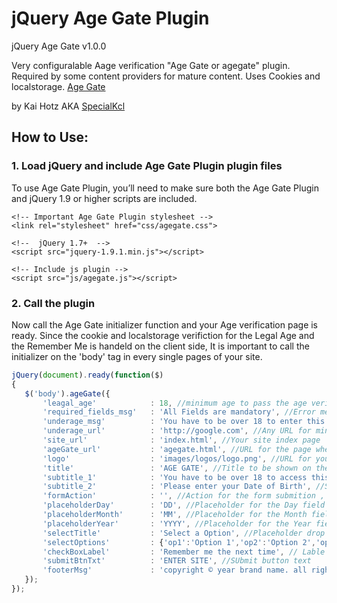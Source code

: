 # jQuery Age Gate Plugin

 jQuery Age Gate v1.0.0

Very configuralable Aage verification "Age Gate or agegate" plugin. 
Required by some content providers for mature content.
Uses Cookies and localstorage.
[Age Gate](https://github.com/SpecialKcl/jQuery-Age-Gate-Plugin)

 by Kai Hotz AKA [SpecialKcl](https://github.com/SpecialKcl) 

## How to Use:

### 1. Load jQuery and include Age Gate Plugin plugin files

To use Age Gate Plugin, you’ll need to make sure both the Age Gate Plugin and jQuery 1.9 or higher scripts are included.

```htnml
<!-- Important Age Gate Plugin stylesheet -->
<link rel="stylesheet" href="css/agegate.css">

<!--  jQuery 1.7+  -->
<script src="jquery-1.9.1.min.js"></script>
 
<!-- Include js plugin -->
<script src="js/agegate.js"></script>
```


### 2. Call the plugin

Now call the Age Gate initializer function and your Age verification page is ready.
Since the cookie and localstorage verifiction for the Legal Age and the Remember Me is handeld on the client side,
It is important to call the initializer on the 'body' tag  in every single pages of your site.

```javascript
jQuery(document).ready(function($)
{
   $('body').ageGate({
       'leagal_age'            : 18, //minimum age to pass the age verification
       'required_fields_msg'   : 'All Fields are mandatory', //Error message for all requiered fields
       'underage_msg'          : 'You have to be over 18 to enter this site', //Error message if visitor i minor the minimum age
       'underage_url'          : 'http://google.com', //Any URL for minors to be redirected
       'site_url'              : 'index.html', //Your site index page
       'ageGate_url'           : 'agegate.html', //URL for the page where the Age Gate is shown
       'logo'                  : 'images/logos/logo.png', //URL for your Logo image
       'title'                 : 'AGE GATE', //Title to be shown on the Age Gate page
       'subtitle_1'            : 'You have to be over 18 to access this site', // First subtitle
       'subtitle_2'            : 'Please enter your Date of Birth', //Second Subtitle
       'formAction'            : '', //Action for the form submition , optional
       'placeholderDay'        : 'DD', //Placeholder for the Day field
       'placeholderMonth'      : 'MM', //Placeholder for the Month field
       'placeholderYear'       : 'YYYY', //Placeholder for the Year field
       'selectTitle'           : 'Select a Option', //Placeholder drop down select option
       'selectOptions'         : {'op1':'Option 1','op2':'Option 2','op3':'Option 3','op4':'Option 4'}, //Key,Value vor the select options
       'checkBoxLabel'         : 'Remember me the next time', // Lable for the remember me checkbox
       'submitBtnTxt'          : 'ENTER SITE', //SUbmit button text
       'footerMsg'             : 'copyright © year brand name. all rights reserved', //Footer text
   });
});
```